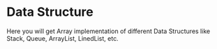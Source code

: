 # Data Structure
Here you will get Array implementation of different Data Structures like Stack, Queue, ArrayList, LinedList, etc.
